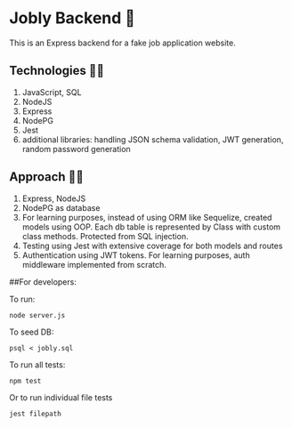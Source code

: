 # Jobly Backend :blossom:

This is an Express backend for a fake job application website. 

## Technologies :woman_scientist:
1. JavaScript, SQL 
2. NodeJS
3. Express
4. NodePG
5. Jest
6. additional libraries: handling JSON schema validation, JWT generation, random password generation

## Approach :woman_student:
1. Express, NodeJS
2. NodePG as database
3. For learning purposes, instead of using ORM like Sequelize, created models using OOP. Each db table is represented by Class with custom class methods. Protected from SQL injection.
4. Testing using Jest with extensive coverage for both models and routes
5. Authentication using JWT tokens. For learning purposes, auth middleware implemented from scratch. 


##For developers:

To run:

    node server.js

   
To seed DB: 

	psql < jobly.sql
	
To run all tests:

    npm test 
Or to run individual file tests

    jest filepath